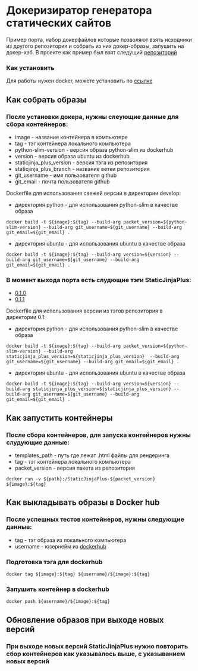 # Докеризиратор генератора статических сайтов

Пример порта, набор докерфайлов которые позволяют взять исходники из другого репозитория и собрать из них докер-образы,
запушить на докер-хаб.
В проекте как пример был взят следущий [репозиторий](https://github.com/MrDave/StaticJinjaPlus)

### Как установить

Для работы нужен docker, можете установить по [ссылке](https://docs.docker.com/engine/install/)

## Как собрать образы

### После установки докера, нужны слеующие данные для сбора контейнеров:

* image - название контейнера в компьютере
* tag - тэг контейнера локального компьютера
* python-slim-version - версия образа python-slim из dockerhub
* version - версия образа ubuntu из dockerhub
* staticjinja_plus_version - версия тэга из репозитория
* staticjinja_plus_branch - название ветки репозитория
* git_username - имя пользователя github
* git_email - почта пользователя github

Dockerfile для использования свежей версии в директории develop:

* директория python - для использования python-slim в качестве образа

```
docker build -t ${image}:${tag} --build-arg packet_version=${python-slim-version} --build-arg git_username=${git_username} --build-arg git_email=${git_email} .
```

* директория ubuntu - для использования ubuntu в качестве образа

```
docker build -t ${image}:${tag} --build-arg version=${version} --build-arg git_username=${git_username} --build-arg git_email=${git_email} .
```

### В момент выхода порта есть слудющие тэги StaticJinjaPlus:

- [0.1.0](https://github.com/MrDave/StaticJinjaPlus/releases/tag/0.1.0)
- [0.1.1](https://github.com/MrDave/StaticJinjaPlus/releases/tag/0.1.1)

Dockerfile для использования версии из тэгов репозитория в директории 0.1:

* директория python - для использования python-slim в качестве образа

```
docker build -t ${image}:${tag} --build-arg packet_version=${python-slim-version} --build-arg staticjinja_plus_version=${staticjinja_plus_version}  --build-arg git_username=${git_username} --build-arg git_email=${git_email} .
```

* директория ubuntu - для использования ubuntu в качестве образа

```
docker build -t ${image}:${tag} --build-arg version=${version} --build-arg staticjinja_plus_version=${staticjinja_plus_version} --build-arg git_username=${git_username} --build-arg git_email=${git_email} .
```

## Как запустить контейнеры

### После сбора контейнеров, для запуска контейнеров нужны слудующие данные:

* templates_path - путь где лежат .html файлы для рендеринга
* tag - тэг контейнера локального компьютера
* packet_version - версия пакета из репозитория

```
docker run -v ${path}:/StaticJinjaPlus-${packet_version}  ${image}:${tag}
```

## Как выкладывать образы в Docker hub

### После успешных тестов контейнеров, нужны следующие данные:

* tag - тэг образа из локального компьютера
* username - юзернейм из [dockerhub](https://hub.docker.com/)

### Подготовка тэга для dockerhub

```
docker tag ${image}:${tag} ${username}/${image}:${tag}
```

### Запушить контейнер в dockerhub

```
docker push ${username}/${image}:${tag}
```

## Обновление образов при выходе новых версий

### При выходе новых версий StaticJinjaPlus нужно повторить сбор контейнеров как указывалось выше, с указыванием новых версий
